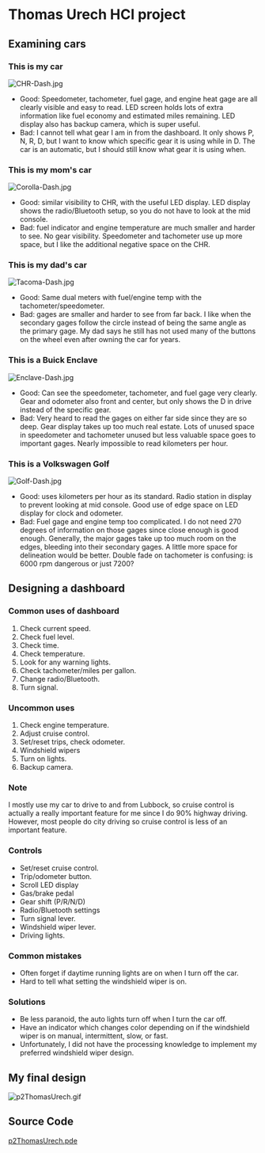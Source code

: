 # Thomas Urech HCI project
## Examining cars

### This is my car
<img>![CHR-Dash.jpg](CHR-Dash.jpg)</img>
- Good: Speedometer, tachometer, fuel gage, and engine heat gage are all clearly visible and easy to read. LED screen holds lots of extra information like fuel economy and estimated miles remaining. LED display also has backup camera, which is super useful.
- Bad: I cannot tell what gear I am in from the dashboard. It only shows P, N, R, D, but I want to know which specific gear it is using while in D. The car is an automatic, but I should still know what gear it is using when.

### This is my mom's car
<img>![Corolla-Dash.jpg](Corolla-Dash.jpg)</img>
- Good: similar visibility to CHR, with the useful LED display. LED display shows the radio/Bluetooth setup, so you do not have to look at the mid console.
- Bad: fuel indicator and engine temperature are much smaller and harder to see. No gear visibility. Speedometer and tachometer use up more space, but I like the additional negative space on the CHR.

### This is my dad's car
<img>![Tacoma-Dash.jpg](Tacoma-Dash.jpg)</img>
- Good: Same dual meters with fuel/engine temp with the tachometer/speedometer. 
- Bad: gages are smaller and harder to see from far back. I like when the secondary gages follow the circle instead of being the same angle as the primary gage. My dad says he still has not used many of the buttons on the wheel even after owning the car for years.

### This is a Buick Enclave
<img>![Enclave-Dash.jpg](Enclave-Dash.jpg)</img>
- Good: Can see the speedometer, tachometer, and fuel gage very clearly. Gear and odometer also front and center, but only shows the D in drive instead of the specific gear.
- Bad: Very heard to read the gages on either far side since they are so deep. Gear display takes up too much real estate. Lots of unused space in speedometer and tachometer unused but less valuable space goes to important gages. Nearly impossible to read kilometers per hour.

### This is a Volkswagen Golf
<img>![Golf-Dash.jpg](Golf-Dash.jpg)</img>
- Good: uses kilometers per hour as its standard. Radio station in display to prevent looking at mid console. Good use of edge space on LED display for clock and odometer. 
- Bad: Fuel gage and engine temp too complicated. I do not need 270 degrees of information on those gages since close enough is good enough. Generally, the major gages take up too much room on the edges, bleeding into their secondary gages. A little more space for delineation would be better. Double fade on tachometer is confusing: is 6000 rpm dangerous or just 7200?

## Designing a dashboard
### Common uses of dashboard
1.	Check current speed.
2.	Check fuel level.
3.	Check time.
4.	Check temperature.
5.	Look for any warning lights.
6.	Check tachometer/miles per gallon.
7.	Change radio/Bluetooth.
8.	Turn signal.


### Uncommon uses
1.	Check engine temperature.
2.	Adjust cruise control.
3.	Set/reset trips, check odometer.
4.	Windshield wipers
5.	Turn on lights.
6.	Backup camera. 


### Note
I mostly use my car to drive to and from Lubbock, so cruise control is actually a really important feature for me since I do 90% highway driving. However, most people do city driving so cruise control is less of an important feature.


### Controls
-	Set/reset cruise control.
-	Trip/odometer button.
-	Scroll LED display
-	Gas/brake pedal
-	Gear shift (P/R/N/D)
-	Radio/Bluetooth settings
-	Turn signal lever.
-	Windshield wiper lever.
-	Driving lights. 


### Common mistakes
-	Often forget if daytime running lights are on when I turn off the car.
-	Hard to tell what setting the windshield wiper is on.


### Solutions
-	Be less paranoid, the auto lights turn off when I turn the car off.
-	Have an indicator which changes color depending on if the windshield wiper is on manual, intermittent, slow, or fast. 
- Unfortunately, I did not have the processing knowledge to implement my preferred windshield wiper design. 

## My final design
<img>![p2ThomasUrech.gif](https://github.com/turech/p2.ThomasUrech/blob/main/p2thomasurech.gif)</img>
## Source Code
[p2ThomasUrech.pde](https://github.com/turech/p2.ThomasUrech/blob/main/p2thomasurech.pde)

